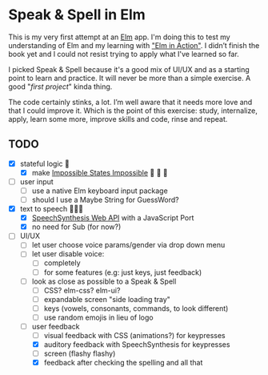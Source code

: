 # Speak & Spell in Elm

This is my very first attempt at an [Elm](https://elm-lang.org/) app. I'm doing this to test my understanding of Elm and my learning with ["Elm in Action"](https://www.manning.com/books/elm-in-action). I didn’t finish the book yet and I could not resist trying to apply what I've learned so far.

I picked Speak & Spell because it's a good mix of UI/UX and as a starting point to learn and practice. It will never be more than a simple exercise. A good "*first project*" kinda thing.

The code certainly stinks, a lot. I’m well aware that it needs more love and that I could improve it. Which is the point of this exercise: study, internalize, apply, learn some more, improve skills and code, rinse and repeat.

## TODO

- [x] stateful logic 🥳
  - [x] make [Impossible States Impossible](https://sporto.github.io/elm-patterns/basic/impossible-states.html) 🎉 🎉 🎉
- [ ] user input
  - [ ] use a native Elm keyboard input package
  - [ ] should I use a Maybe String for GuessWord?
- [x] text to speech 🤖🤖🤖
  - [x] [SpeechSynthesis Web API](https://developer.mozilla.org/en-US/docs/Web/API/SpeechSynthesis) with a JavaScript Port
  - [x] no need for Sub (for now?)
- [ ] UI/UX
  - [ ] let user choose voice params/gender via drop down menu
  - [ ] let user disable voice:
    - [ ] completely
    - [ ] for some features (e.g: just keys, just feedback)
  - [ ] look as close as possible to a Speak & Spell
    - [ ] CSS? elm-css? elm-ui?
    - [ ] expandable screen "side loading tray"
    - [ ] keys (vowels, consonants, commands, to look different)
    - [ ] use random emojis in lieu of logo
  - [ ] user feedback
    - [ ] visual feedback with CSS (animations?) for keypresses
    - [x] auditory feedback with SpeechSynthesis for keypresses
    - [ ] screen (flashy flashy)
    - [x] feedback after checking the spelling and all that
